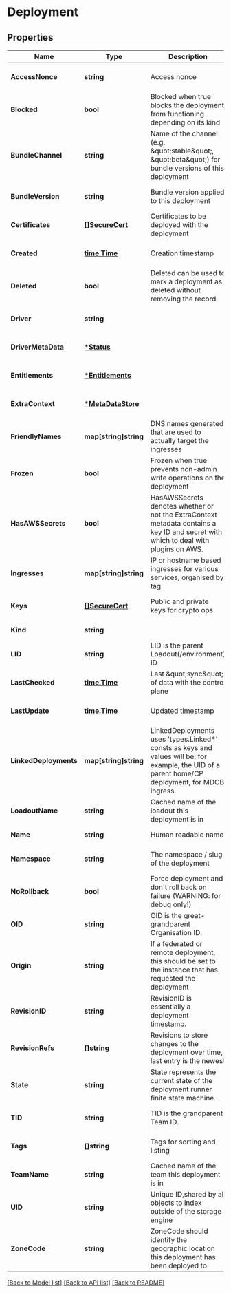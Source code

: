 # Deployment

## Properties
Name | Type | Description | Notes
------------ | ------------- | ------------- | -------------
**AccessNonce** | **string** | Access nonce | [optional] [default to null]
**Blocked** | **bool** | Blocked when true blocks the deployment from functioning depending on its kind | [optional] [default to null]
**BundleChannel** | **string** | Name of the channel (e.g. \&quot;stable\&quot;, \&quot;beta\&quot;) for bundle versions of this deployment | [optional] [default to null]
**BundleVersion** | **string** | Bundle version applied to this deployment | [optional] [default to null]
**Certificates** | [**[]SecureCert**](SecureCert.md) | Certificates to be deployed with the deployment | [optional] [default to null]
**Created** | [**time.Time**](time.Time.md) | Creation timestamp | [optional] [default to null]
**Deleted** | **bool** | Deleted can be used to mark a deployment as deleted without removing the record. | [optional] [default to null]
**Driver** | **string** |  | [optional] [default to null]
**DriverMetaData** | [***Status**](Status.md) |  | [optional] [default to null]
**Entitlements** | [***Entitlements**](Entitlements.md) |  | [optional] [default to null]
**ExtraContext** | [***MetaDataStore**](MetaDataStore.md) |  | [optional] [default to null]
**FriendlyNames** | **map[string]string** | DNS names generated that are used to actually target the ingresses | [optional] [default to null]
**Frozen** | **bool** | Frozen when true prevents non-admin write operations on the deployment | [optional] [default to null]
**HasAWSSecrets** | **bool** | HasAWSSecrets denotes whether or not the ExtraContext metadata contains a key ID and secret with which to deal with plugins on AWS. | [optional] [default to null]
**Ingresses** | **map[string]string** | IP or hostname based ingresses for various services, organised by tag | [optional] [default to null]
**Keys** | [**[]SecureCert**](SecureCert.md) | Public and private keys for crypto ops | [optional] [default to null]
**Kind** | **string** |  | [default to null]
**LID** | **string** | LID is the parent Loadout(/environment) ID | [optional] [default to null]
**LastChecked** | [**time.Time**](time.Time.md) | Last \&quot;sync\&quot; of data with the control plane | [optional] [default to null]
**LastUpdate** | [**time.Time**](time.Time.md) | Updated timestamp | [optional] [default to null]
**LinkedDeployments** | **map[string]string** | LinkedDeployments uses &#x27;types.Linked*&#x27; consts as keys and values will be, for example, the UID of a parent home/CP deployment, for MDCB ingress. | [optional] [default to null]
**LoadoutName** | **string** | Cached name of the loadout this deployment is in | [optional] [default to null]
**Name** | **string** | Human readable name | [default to null]
**Namespace** | **string** | The namespace / slug of the deployment | [optional] [default to null]
**NoRollback** | **bool** | Force deployment and don&#x27;t roll back on failure (WARNING: for debug only!) | [optional] [default to null]
**OID** | **string** | OID is the great-grandparent Organisation ID. | [optional] [default to null]
**Origin** | **string** | If a federated or remote deployment, this should be set to the instance that has requested the deployment | [optional] [default to null]
**RevisionID** | **string** | RevisionID is essentially a deployment timestamp. | [optional] [default to null]
**RevisionRefs** | **[]string** | Revisions to store changes to the deployment over time, last entry is the newest | [optional] [default to null]
**State** | **string** | State represents the current state of the deployment runner finite state machine. | [optional] [default to null]
**TID** | **string** | TID is the grandparent Team ID. | [optional] [default to null]
**Tags** | **[]string** | Tags for sorting and listing | [optional] [default to null]
**TeamName** | **string** | Cached name of the team this deployment is in | [optional] [default to null]
**UID** | **string** | Unique ID,shared by all objects to index outside of the storage engine | [optional] [default to null]
**ZoneCode** | **string** | ZoneCode should identify the geographic location this deployment has been deployed to. | [default to null]

[[Back to Model list]](../README.md#documentation-for-models) [[Back to API list]](../README.md#documentation-for-api-endpoints) [[Back to README]](../README.md)

